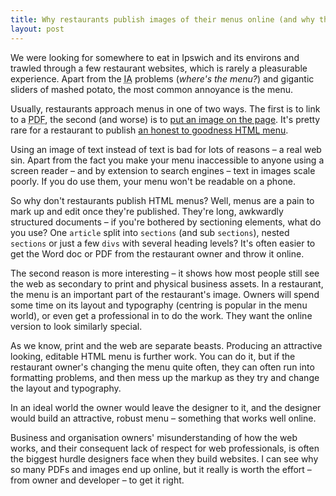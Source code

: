 ```yaml
---
title: Why restaurants publish images of their menus online (and why they shouldn't)
layout: post
---
```


We were looking for somewhere to eat in Ipswich and its environs and trawled through a few restaurant websites, which  is rarely a pleasurable experience. Apart from the <abbr title="Information Architecture">IA</abbr> problems (<i>where's the menu?</i>) and gigantic sliders of mashed potato, the most common annoyance is the menu.

Usually, restaurants approach menus in one of two ways. The first is to link to a <abbr title="Portable Document Format">PDF</abbr>, the second (and worse) is to <a href="http://www.tuddenhamfountain.co.uk/menus/">put an image on the page</a>. It's pretty rare for a restaurant to publish <a href="http://cultcafe.co.uk/menu">an honest to goodness <abbr title="HyperText Markup Language">HTML</abbr> menu</a>.

Using an image of text instead of text is bad for lots of reasons &#8211; a real web sin. Apart from the fact you make your menu inaccessible to anyone using a screen reader &#8211; and by extension to search engines &#8211; text in images scale poorly. If you do use them, your menu won't be readable on a phone. 

So why don't restaurants publish HTML menus? Well, menus are a pain to mark up and edit once they're published. They're long, awkwardly structured documents &#8211; if you're bothered by sectioning elements, what do you use? One `article` split into `sections` (and sub `sections`), nested `sections` or just a few `divs` with several heading levels? It's often easier to get the Word doc or PDF from the restaurant owner and throw it online.

The second reason is more interesting &#8211; it shows how most people still see the web as secondary to print and physical business assets. In a restaurant, the menu is an important part of the restaurant's image. Owners will spend some time on its layout and typography (centring is popular in the menu world), or even get a professional in to do the work. They want the online version to look similarly special.

As we know, print and the web are separate beasts. Producing an attractive looking, editable HTML menu is further work. You can do it, but if the restaurant owner's changing the menu quite often, they can often run into formatting problems, and then mess up the markup as they try and change the layout and typography.

In an ideal world the owner would leave the designer to it, and the designer would build an attractive, robust menu &#8211; something that works well online.

Business and organisation owners' misunderstanding of how the web works, and their consequent lack of respect for web professionals, is often the biggest hurdle designers face when they build websites. I can see why so many PDFs and images end up online, but it really is worth the effort &#8211; from owner and developer &#8211; to get it right.







